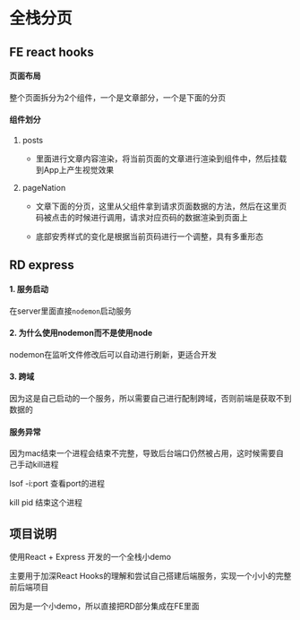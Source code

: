 # 全栈分页

## FE react hooks

#### 页面布局
整个页面拆分为2个组件，一个是文章部分，一个是下面的分页

#### 组件划分

1. posts
    - 里面进行文章内容渲染，将当前页面的文章进行渲染到组件中，然后挂载到App上产生视觉效果

2. pageNation
    - 文章下面的分页，这里从父组件拿到请求页面数据的方法，然后在这里页码被点击的时候进行调用，请求对应页码的数据渲染到页面上

    - 底部安秀样式的变化是根据当前页码进行一个调整，具有多重形态

## RD express

#### 1. 服务启动
在server里面直接`nodemon`启动服务

#### 2. 为什么使用nodemon而不是使用node

nodemon在监听文件修改后可以自动进行刷新，更适合开发

#### 3. 跨域

因为这是自己启动的一个服务，所以需要自己进行配制跨域，否则前端是获取不到数据的

#### 服务异常

因为mac结束一个进程会结束不完整，导致后台端口仍然被占用，这时候需要自己手动kill进程

lsof -i:port  查看port的进程

kill pid 结束这个进程


## 项目说明

使用React + Express 开发的一个全栈小demo

主要用于加深React Hooks的理解和尝试自己搭建后端服务，实现一个小小的完整前后端项目

因为是一个小demo，所以直接把RD部分集成在FE里面